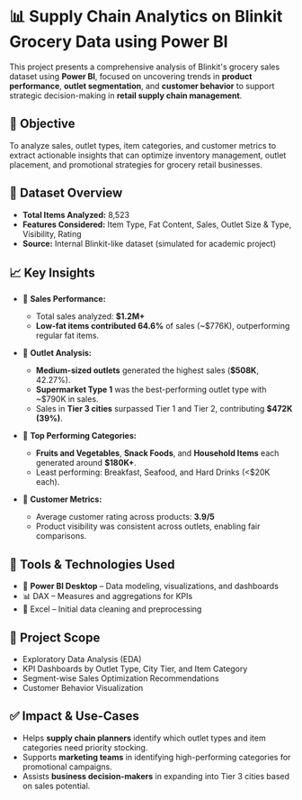 # 📊 Supply Chain Analytics on Blinkit Grocery Data using Power BI

This project presents a comprehensive analysis of Blinkit's grocery sales dataset using **Power BI**, focused on uncovering trends in **product performance**, **outlet segmentation**, and **customer behavior** to support strategic decision-making in **retail supply chain management**.

## 🚀 Objective

To analyze sales, outlet types, item categories, and customer metrics to extract actionable insights that can optimize inventory management, outlet placement, and promotional strategies for grocery retail businesses.

## 🧩 Dataset Overview

- **Total Items Analyzed:** 8,523  
- **Features Considered:** Item Type, Fat Content, Sales, Outlet Size & Type, Visibility, Rating  
- **Source:** Internal Blinkit-like dataset (simulated for academic project)

## 📈 Key Insights

- 🛒 **Sales Performance:**  
  - Total sales analyzed: **$1.2M+**  
  - **Low-fat items contributed 64.6%** of sales (~$776K), outperforming regular fat items.

- 🏪 **Outlet Analysis:**  
  - **Medium-sized outlets** generated the highest sales (**$508K**, 42.27%).  
  - **Supermarket Type 1** was the best-performing outlet type with ~$790K in sales.  
  - Sales in **Tier 3 cities** surpassed Tier 1 and Tier 2, contributing **$472K (39%)**.

- 🧺 **Top Performing Categories:**  
  - **Fruits and Vegetables**, **Snack Foods**, and **Household Items** each generated around **$180K+**.  
  - Least performing: Breakfast, Seafood, and Hard Drinks (<$20K each).

- 🌟 **Customer Metrics:**  
  - Average customer rating across products: **3.9/5**  
  - Product visibility was consistent across outlets, enabling fair comparisons.

## 📌 Tools & Technologies Used

- 🧠 **Power BI Desktop** – Data modeling, visualizations, and dashboards  
- 📊 DAX – Measures and aggregations for KPIs  
- 📄 Excel – Initial data cleaning and preprocessing

## 📂 Project Scope

- Exploratory Data Analysis (EDA)  
- KPI Dashboards by Outlet Type, City Tier, and Item Category  
- Segment-wise Sales Optimization Recommendations  
- Customer Behavior Visualization  

## ✅ Impact & Use-Cases

- Helps **supply chain planners** identify which outlet types and item categories need priority stocking.  
- Supports **marketing teams** in identifying high-performing categories for promotional campaigns.  
- Assists **business decision-makers** in expanding into Tier 3 cities based on sales potential.
